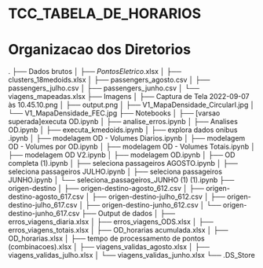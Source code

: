 # TCC_TABELA_DE_HORARIOS

# Organizacao dos Diretorios

.
├── Dados brutos
│   ├── _PontosEletrico_.xlsx
│   ├── clusters_18medoids.xlsx
│   ├── passengers_agosto.csv
│   ├── passengers_julho.csv
│   ├── passengers_junho.csv
│   └── viagens_mapeadas.xlsx
├── Imagens
│   ├── Captura de Tela 2022-09-07 às 10.45.10.png
│   ├── output.png
│   ├── V1_MapaDensidade_CircularI.jpg
│   └── V1_MapaDensidade_FEC.jpg
├── Notebooks
│   ├── [varsao superada]executa OD.ipynb
│   ├── analise_erros.ipynb
│   ├── Analises OD.ipynb
│   ├── executa_kmedoids.ipynb
│   ├── explora dados onibus .ipynb
│   ├── modelagem OD - Volumes Diarios.ipynb
│   ├── modelagem OD - Volumes por OD.ipynb
│   ├── modelagem OD - Volumes Totais.ipynb
│   ├── modelagem OD V2.ipynb
│   ├── modelagem OD.ipynb
│   ├── OD completa (1).ipynb
│   ├── seleciona passageiros AGOSTO.ipynb
│   ├── seleciona passageiros JULHO.ipynb
│   ├── seleciona passageiros JUNHO.ipynb
│   └── seleciona_passageiros_JUNHO (1) (1).ipynb
├── origen-destino
│   ├── origen-destino-agosto_612.csv
│   ├── origen-destino-agosto_617.csv
│   ├── origen-destino-julho_612.csv
│   ├── origen-destino-julho_617.csv
│   ├── origen-destino-junho_612.csv
│   └── origen-destino-junho_617.csv
├── Output de dados
│   ├── erros_viagens_diaria.xlsx
│   ├── erros_viagens_ODS.xlsx
│   ├── erros_viagens_totais.xlsx
│   ├── OD_horarias acumulada.xlsx
│   ├── OD_horarias.xlsx
│   ├── tempo de processamento de pontos (combinacoes).xlsx
│   ├── viagens_validas_agosto.xlsx
│   ├── viagens_validas_julho.xlsx
│   └── viagens_validas_junho.xlsx
└── .DS_Store
